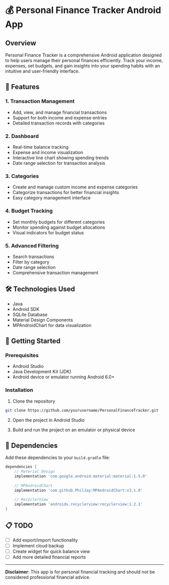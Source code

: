 # 💰 Personal Finance Tracker Android App

## Overview

Personal Finance Tracker is a comprehensive Android application designed to help users manage their personal finances efficiently. Track your income, expenses, set budgets, and gain insights into your spending habits with an intuitive and user-friendly interface.

## 🌟 Features

### 1. Transaction Management
- Add, view, and manage financial transactions
- Support for both income and expense entries
- Detailed transaction records with categories

### 2. Dashboard
- Real-time balance tracking
- Expense and income visualization
- Interactive line chart showing spending trends
- Date range selection for transaction analysis

### 3. Categories
- Create and manage custom income and expense categories
- Categorize transactions for better financial insights
- Easy category management interface

### 4. Budget Tracking
- Set monthly budgets for different categories
- Monitor spending against budget allocations
- Visual indicators for budget status

### 5. Advanced Filtering
- Search transactions
- Filter by category
- Date range selection
- Comprehensive transaction management

## 🛠 Technologies Used

- Java
- Android SDK
- SQLite Database
- Material Design Components
- MPAndroidChart for data visualization

## 🚀 Getting Started

### Prerequisites
- Android Studio
- Java Development Kit (JDK)
- Android device or emulator running Android 6.0+

### Installation

1. Clone the repository
```bash
git clone https://github.com/yourusername/PersonalFinanceTracker.git
```

2. Open the project in Android Studio

3. Build and run the project on an emulator or physical device

## 🔧 Dependencies

Add these dependencies to your `build.gradle` file:

```gradle
dependencies {
    // Material Design
    implementation 'com.google.android.material:material:1.5.0'
    
    // MPAndroidChart
    implementation 'com.github.PhilJay:MPAndroidChart:v3.1.0'
    
    // RecyclerView
    implementation 'androidx.recyclerview:recyclerview:1.2.1'
}
```

## 📋 TODO

- [ ] Add export/import functionality
- [ ] Implement cloud backup
- [ ] Create widget for quick balance view
- [ ] Add more detailed financial reports
---

**Disclaimer**: This app is for personal financial tracking and should not be considered professional financial advice.
